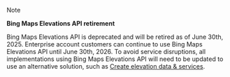 > [!NOTE]
> **Bing Maps Elevations API retirement**
>
> Bing Maps Elevations API is deprecated and will be retired as of June 30th, 2025. Enterprise account customers can continue to use Bing Maps Elevations API until June 30th, 2026. To avoid service disruptions, all implementations using Bing Maps Elevations API will need to be updated to use an alternative solution, such as [Create elevation data & services](/azure/azure-maps/elevation-data-services).